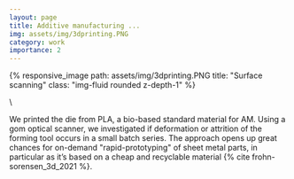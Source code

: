 ```yaml
---
layout: page
title: Additive manufacturing ...
img: assets/img/3dprinting.PNG
category: work
importance: 2
---
```


<div class="row">
    <div class="col-sm mt-3 mt-md-0">
        {% responsive_image path: assets/img/3dprinting.PNG title: "Surface scanning" class: "img-fluid rounded z-depth-1" %}
    </div>
</div>

\\

We printed the die from PLA, a bio-based standard material for AM. Using a gom optical scanner, we investigated if deformation or attrition of the forming tool occurs in a small batch series.
The approach opens up great chances for on-demand "rapid-prototyping" of sheet metal parts, in particular as it’s based on a cheap and recyclable material {% cite frohn-sorensen_3d_2021 %}.




